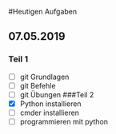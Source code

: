 #Heutigen Aufgaben
## 07.05.2019

### Teil 1
- [ ] git Grundlagen
- [ ] git Befehle
- [ ] git Übungen
###Teil 2
- [x] Python installieren
- [ ] cmder installieren
- [ ] programmieren mit python
